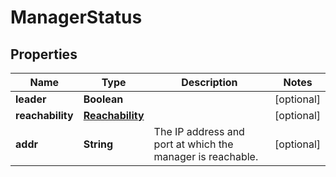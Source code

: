 
# ManagerStatus

## Properties
Name | Type | Description | Notes
------------ | ------------- | ------------- | -------------
**leader** | **Boolean** |  |  [optional]
**reachability** | [**Reachability**](Reachability.md) |  |  [optional]
**addr** | **String** | The IP address and port at which the manager is reachable.  |  [optional]



